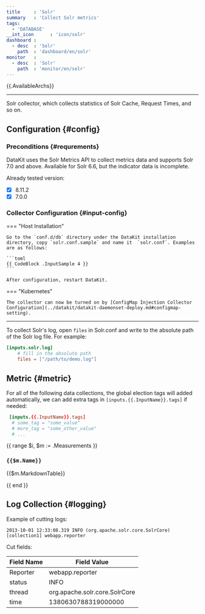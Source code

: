 ```yaml
---
title     : 'Solr'
summary   : 'Collect Solr metrics'
tags:
  - 'DATABASE'
__int_icon      : 'icon/solr'
dashboard :
  - desc  : 'Solr'
    path  : 'dashboard/en/solr'
monitor   :
  - desc  : 'Solr'
    path  : 'monitor/en/solr'
---
```



{{.AvailableArchs}}

---

Solr collector, which collects statistics of Solr Cache, Request Times, and so on.

## Configuration {#config}

### Preconditions {#requrements}

DataKit uses the Solr Metrics API to collect metrics data and supports Solr 7.0 and above. Available for Solr 6.6, but the indicator data is incomplete.

Already tested version:

- [x] 8.11.2
- [x] 7.0.0

### Collector Configuration {#input-config}

<!-- markdownlint-disable MD046 -->
=== "Host Installation"

    Go to the `conf.d/db` directory under the DataKit installation directory, copy `solr.conf.sample` and name it  `solr.conf`. Examples are as follows:
    
    ```toml
    {{ CodeBlock .InputSample 4 }}
    ```

    After configuration, restart DataKit.

=== "Kubernetes"

    The collector can now be turned on by [ConfigMap Injection Collector Configuration](../datakit/datakit-daemonset-deploy.md#configmap-setting).
<!-- markdownlint-enable -->

---

To collect Solr's log, open `files` in Solr.conf and write to the absolute path of the Solr log file. For example:

```toml
[inputs.solr.log]
    # fill in the absolute path
    files = ["/path/to/demo.log"]
```

## Metric {#metric}

For all of the following data collections, the global election tags will added automatically, we can add extra tags in `[inputs.{{.InputName}}.tags]` if needed:

``` toml
 [inputs.{{.InputName}}.tags]
  # some_tag = "some_value"
  # more_tag = "some_other_value"
  # ...
```

{{ range $i, $m := .Measurements }}

### `{{$m.Name}}`

{{$m.MarkdownTable}}

{{ end }}

## Log Collection {#logging}

Example of cutting logs:

```log
2013-10-01 12:33:08.319 INFO (org.apache.solr.core.SolrCore) [collection1] webapp.reporter
```

Cut fields:

| Field Name | Field Value                   |
| ---------- | ----------------------------- |
| Reporter   | webapp.reporter               |
| status     | INFO                          |
| thread     | org.apache.solr.core.SolrCore |
| time       | 1380630788319000000           |

